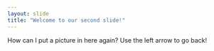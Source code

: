 ```yaml
---
layout: slide
title: "Welcome to our second slide!"
---
```

How can I put a picture in here again?
Use the left arrow to go back!
